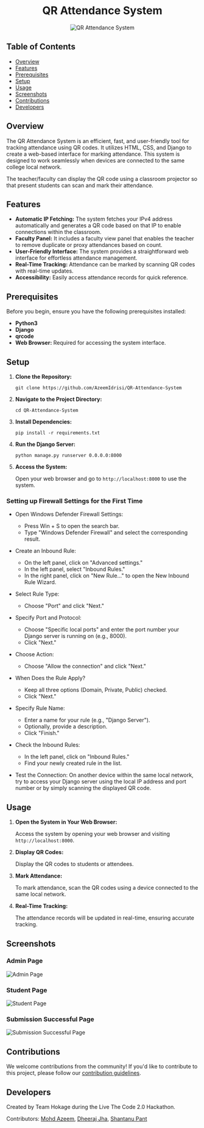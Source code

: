 <div align="center">

# QR Attendance System

![QR Attendance System](https://github.com/AzeemIdrisi/QR-Attendance-System/assets/112647789/dbc0c061-76d0-45bb-b5da-7f4373ffd073)

</div>

## Table of Contents

- [Overview](#overview)
- [Features](#features)
- [Prerequisites](#prerequisites)
- [Setup](#setup)
- [Usage](#usage)
- [Screenshots](#screenshots)
- [Contributions](#contributions)
- [Developers](#developers)

## Overview

The QR Attendance System is an efficient, fast, and user-friendly tool for tracking attendance using QR codes. It utilizes HTML, CSS, and Django to create a web-based interface for marking attendance. This system is designed to work seamlessly when devices are connected to the same college local network.

The teacher/faculty can display the QR code using a classroom projector so that present students can scan and mark their attendance.

## Features

- **Automatic IP Fetching:** The system fetches your IPv4 address automatically and generates a QR code based on that IP to enable connections within the classroom.
- **Faculty Panel:** It includes a faculty view panel that enables the teacher to remove duplicate or proxy attendances based on count.
- **User-Friendly Interface:** The system provides a straightforward web interface for effortless attendance management.
- **Real-Time Tracking:** Attendance can be marked by scanning QR codes with real-time updates.
- **Accessibility:** Easily access attendance records for quick reference.

## Prerequisites

Before you begin, ensure you have the following prerequisites installed:

- **Python3**
- **Django**
- **qrcode**
- **Web Browser:** Required for accessing the system interface.

## Setup

1. **Clone the Repository:**

   ```
   git clone https://github.com/AzeemIdrisi/QR-Attendance-System
   ```

2. **Navigate to the Project Directory:**

   ```
   cd QR-Attendance-System
   ```

3. **Install Dependencies:**

   ```
   pip install -r requirements.txt
   ```

4. **Run the Django Server:**

   ```
   python manage.py runserver 0.0.0.0:8000 
   ```

5. **Access the System:**

   Open your web browser and go to `http://localhost:8000` to use the system.

### Setting up Firewall Settings for the First Time

- Open Windows Defender Firewall Settings:
  - Press Win + S to open the search bar.
  - Type "Windows Defender Firewall" and select the corresponding result.

- Create an Inbound Rule:
  - On the left panel, click on "Advanced settings."
  - In the left panel, select "Inbound Rules."
  - In the right panel, click on "New Rule..." to open the New Inbound Rule Wizard.

- Select Rule Type:
  - Choose "Port" and click "Next."

- Specify Port and Protocol:
  - Choose "Specific local ports" and enter the port number your Django server is running on (e.g., 8000).
  - Click "Next."

- Choose Action:
  - Choose "Allow the connection" and click "Next."

- When Does the Rule Apply?
  - Keep all three options (Domain, Private, Public) checked.
  - Click "Next."

- Specify Rule Name:
  - Enter a name for your rule (e.g., "Django Server").
  - Optionally, provide a description.
  - Click "Finish."

- Check the Inbound Rules:
  - In the left panel, click on "Inbound Rules."
  - Find your newly created rule in the list.

- Test the Connection:
  On another device within the same local network, try to access your Django server using the local IP address and port number or by simply scanning the displayed QR code.

## Usage

1. **Open the System in Your Web Browser:**

   Access the system by opening your web browser and visiting `http://localhost:8000`.

2. **Display QR Codes:**

   Display the QR codes to students or attendees.

3. **Mark Attendance:**

   To mark attendance, scan the QR codes using a device connected to the same local network.

4. **Real-Time Tracking:**

   The attendance records will be updated in real-time, ensuring accurate tracking.

## Screenshots

### Admin Page
![Admin Page](https://github.com/AzeemIdrisi/QR-Attendance-System/assets/112647789/e4c9f2d8-6b8e-44de-a63d-f7e5db45383e)

### Student Page
![Student Page](https://github.com/AzeemIdrisi/QR-Attendance-System/assets/112647789/a8e2f4a7-831c-4ac5-8e1b-c917a9ca9001)

### Submission Successful Page
![Submission Successful Page](https://github.com/AzeemIdrisi/QR-Attendance-System/assets/112647789/0f77779e-7648-4356-84c0-7db58b3e786c)

## Contributions

We welcome contributions from the community! If you'd like to contribute to this project, please follow our [contribution guidelines](CONTRIBUTING.md).

## Developers
Created by Team Hokage during the Live The Code 2.0 Hackathon.

Contributors: [Mohd Azeem](https://github.com/AzeemIdrisi), [Dheeraj Jha](https://github.com/Dheerajjha451), [Shantanu Pant](https://github.com/Shanty34)

